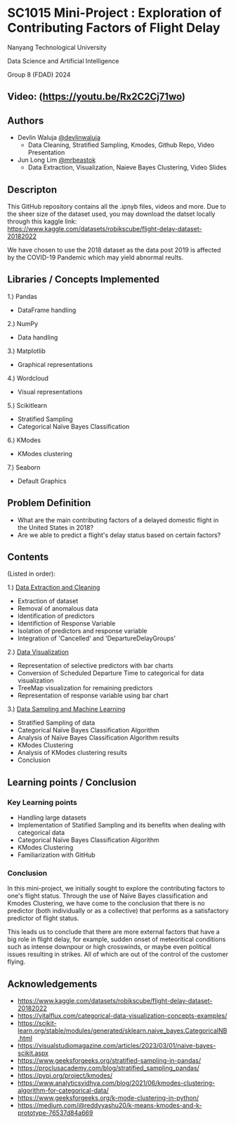 
# SC1015 Mini-Project : Exploration of Contributing Factors of Flight Delay

Nanyang Technological University

Data Science and Artificial Intelligence

Group 8 (FDAD) 2024

## Video: (https://youtu.be/Rx2C2Cj71wo)

## Authors

- Devlin Waluja [@devlinwaluja](https://www.github.com/devlinwaluja)
    - Data Cleaning, Stratified Sampling, Kmodes, Github Repo, Video Presentation
- Jun Long Lim [@mrbeastok](https://www.github.com/mrbeastok)
    - Data Extraction, Visualization, Naieve Bayes Clustering, Video Slides

## Descripton

This GitHub repository contains all the .ipnyb files, videos and more. Due to the sheer size of the dataset used, you may download the datset locally through this kaggle link: https://www.kaggle.com/datasets/robikscube/flight-delay-dataset-20182022

We have chosen to use the 2018 dataset as the data post 2019 is affected by the COVID-19 Pandemic which may yield abnormal reults.

## Libraries / Concepts Implemented
1.) Pandas
- DataFrame handling

2.) NumPy
- Data handling

3.) Matplotlib
- Graphical representations

4.) Wordcloud
- Visual representations

5.) Scikitlearn
- Stratified Sampling
- Categorical Naïve Bayes Classification

6.) KModes
- KModes clustering

7.) Seaborn
- Default Graphics
## Problem Definition
- What are the main contributing factors of a delayed domestic flight in the United States in 2018?
- Are we able to predict a flight's delay status based on certain factors?

## Contents
(Listed in order):

1.) [Data Extraction and Cleaning](https://github.com/devlinwaluja/SC1015-Group-8/blob/8217101944be5fb4bd147f6f41c7fd4065b49aa3/Data%20Extraction%20and%20Cleaning.ipynb)
- Extraction of dataset
- Removal of anomalous data
- Identification of predictors
- Identifiction of Response Variable
- Isolation of predictors and response variable
- Integration of 'Cancelled' and 'DepartureDelayGroups'

2.) [Data Visualization](https://github.com/devlinwaluja/SC1015-Group-8/blob/8217101944be5fb4bd147f6f41c7fd4065b49aa3/Data%20Visualization.ipynb)
- Representation of selective predictors with bar charts
- Conversion of Scheduled Departure Time to categorical for data visualization
- TreeMap visualization for remaining predictors
- Representation of response variable using bar chart

3.) [Data Sampling and Machine Learning](https://github.com/devlinwaluja/SC1015-Group-8/blob/8217101944be5fb4bd147f6f41c7fd4065b49aa3/Data%20Sampling%20and%20Machine%20Learning.ipynb)
- Stratified Sampling of data
- Categorical Naïve Bayes Classification Algorithm
- Analysis of Naïve Bayes Classification Algorithm results
- KModes Clustering 
- Analysis of KModes clustering results
- Conclusion
## Learning points / Conclusion
### Key Learning points
- Handling large datasets
- Implementation of Statified Sampling and its benefits when dealing with categorical data
- Categorical Naïve Bayes Classification Algorithm
- KModes Clustering
- Familiarization with GitHub


### Conclusion
In this mini-project, we initially sought to explore the contributing factors to one's flight status. Through the use of Naïve Bayes classification and Kmodes Clustering, we have come to the conclusion that there is no predictor (both individually or as a collective) that performs as a satisfactory predictor of flight status.

This leads us to conclude that there are more external factors that have a big role in flight delay, for example, sudden onset of meteoritical conditions such as intense downpour or high crosswinds, or maybe even political issues resulting in strikes. All of which are out of the control of the customer flying.
## Acknowledgements

- https://www.kaggle.com/datasets/robikscube/flight-delay-dataset-20182022
- https://vitalflux.com/categorical-data-visualization-concepts-examples/
- https://scikit-learn.org/stable/modules/generated/sklearn.naive_bayes.CategoricalNB.html
- https://visualstudiomagazine.com/articles/2023/03/01/naive-bayes-scikit.aspx
- https://www.geeksforgeeks.org/stratified-sampling-in-pandas/
- https://proclusacademy.com/blog/stratified_sampling_pandas/
- https://pypi.org/project/kmodes/
- https://www.analyticsvidhya.com/blog/2021/06/kmodes-clustering-algorithm-for-categorical-data/
- https://www.geeksforgeeks.org/k-mode-clustering-in-python/
- https://medium.com/@reddyyashu20/k-means-kmodes-and-k-prototype-76537d84a669

